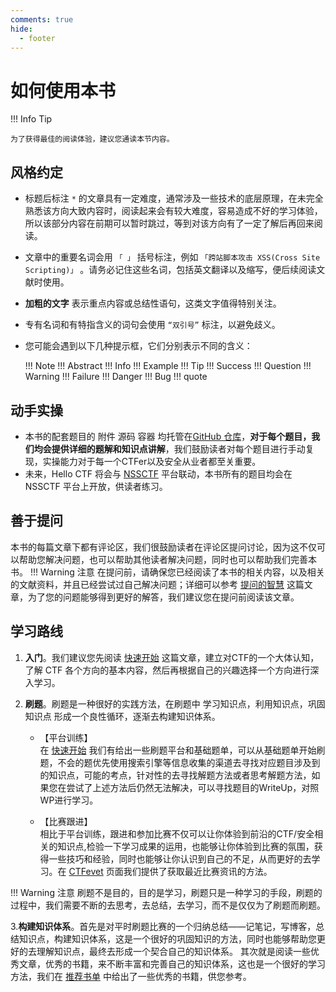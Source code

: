 ```yaml
---
comments: true
hide:
  - footer
---
```


# 如何使用本书

!!! Info Tip

    为了获得最佳的阅读体验，建议您通读本节内容。

## 风格约定

- 标题后标注 `*` 的文章具有一定难度，通常涉及一些技术的底层原理，在未完全熟悉该方向大致内容时，阅读起来会有较大难度，容易造成不好的学习体验，所以该部分内容在前期可以暂时跳过，等到对该方向有了一定了解后再回来阅读。
- 文章中的重要名词会用 `「 」` 括号标注，例如 `「跨站脚本攻击 XSS(Cross Site Scripting)」` 。请务必记住这些名词，包括英文翻译以及缩写，便后续阅读文献时使用。
- **加粗的文字** 表示重点内容或总结性语句，这类文字值得特别关注。
- 专有名词和有特指含义的词句会使用 `“双引号”` 标注，以避免歧义。
- 您可能会遇到以下几种提示框，它们分别表示不同的含义：

    !!! Note
    !!! Abstract
    !!! Info
    !!! Example
    !!! Tip
    !!! Success
    !!! Question
    !!! Warning
    !!! Failure
    !!! Danger
    !!! Bug
    !!! quote


## 动手实操

- 本书的配套题目的 附件 源码 容器 均托管在[GitHub 仓库](https://github.com/ProbiusOfficial/CTF-QuickStart)，**对于每个题目，我们均会提供详细的题解和知识点讲解**，我们鼓励读者对每个题目进行手动复现，实操能力对于每一个CTFer以及安全从业者都至关重要。
- 未来，Hello CTF 将会与 [NSSCTF](https://www.nssctf.cn/) 平台联动，本书所有的题目均会在 NSSCTF 平台上开放，供读者练习。


## 善于提问

本书的每篇文章下都有评论区，我们很鼓励读者在评论区提问讨论，因为这不仅可以帮助您解决问题，也可以帮助其他读者解决问题，同时也可以帮助我们完善本书。
!!! Warning 注意
    在提问前，请确保您已经阅读了本书的相关内容，以及相关的文献资料，并且已经尝试过自己解决问题；详细可以参考 [提问的智慧](../appendix/how-to-ask.md) 这篇文章，为了您的问题能够得到更好的解答，我们建议您在提问前阅读该文章。  


## 学习路线

1. **入门**。我们建议您先阅读 [快速开始](../ctf_start/index.md) 这篇文章，建立对CTF的一个大体认知，了解 CTF 各个方向的基本内容，然后再根据自己的兴趣选择一个方向进行深入学习。

2. **刷题**。刷题是一种很好的实践方法，在刷题中 学习知识点，利用知识点，巩固知识点 形成一个良性循环，逐渐去构建知识体系。
    - 【平台训练】  
    在 [快速开始](../ctf_start/index.md) 我们有给出一些刷题平台和基础题单，可以从基础题单开始刷题，不会的题优先使用搜索引擎等信息收集的渠道去寻找对应题目涉及到的知识点，可能的考点，针对性的去寻找解题方法或者思考解题方法，如果您在尝试了上述方法后仍然无法解决，可以寻找题目的WriteUp，对照WP进行学习。

    - 【比赛跟进】  
    相比于平台训练，跟进和参加比赛不仅可以让你体验到前沿的CTF/安全相关的知识点,检验一下学习成果的运用，也能够让你体验到比赛的氛围，获得一些技巧和经验，同时也能够让你认识到自己的不足，从而更好的去学习。在 [CTFevet](../appendix/CTFevent.md) 页面我们提供了获取最近比赛资讯的方法。

!!! Warning 注意
    刷题不是目的，目的是学习，刷题只是一种学习的手段，刷题的过程中，我们需要不断的去思考，去总结，去学习，而不是仅仅为了刷题而刷题。

3.**构建知识体系**。首先是对平时刷题比赛的一个归纳总结——记笔记，写博客，总结知识点，构建知识体系，这是一个很好的巩固知识的方法，同时也能够帮助您更好的去理解知识点，最终去形成一个契合自己的知识体系。
其次就是阅读一些优秀文章，优秀的书籍，来不断丰富和完善自己的知识体系，这也是一个很好的学习方法，我们在 [推荐书单](./Book.md) 中给出了一些优秀的书籍，供您参考。
